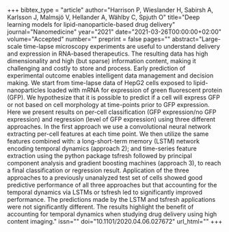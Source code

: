 +++
bibtex_type = "article"
author="Harrison P, Wieslander H, Sabirsh A, Karlsson J, Malmsjö V, Hellander A, Wählby C, Spjuth O"
title="Deep learning models for lipid-nanoparticle-based drug delivery"
journal="Nanomedicine"
year="2021"
date="2021-03-26T00:00:00+02:00"
volume="Accepted"
number=""
preprint = false
pages=""
abstract="Large-scale time-lapse microscopy experiments are useful to understand delivery and expression in RNA-based therapeutics. The resulting data has high dimensionality and high (but sparse) information content, making it challenging and costly to store and process. Early prediction of experimental outcome enables intelligent data management and decision making. We start from time-lapse data of HepG2 cells exposed to lipid-nanoparticles loaded with mRNA for expression of green fluorescent protein (GFP). We hypothesize that it is possible to predict if a cell will express GFP or not based on cell morphology at time-points prior to GFP expression. Here we present results on per-cell classification (GFP expression/no GFP expression) and regression (level of GFP expression) using three different approaches. In the first approach we use a convolutional neural network extracting per-cell features at each time point. We then utilize the same features combined with: a long-short-term memory (LSTM) network encoding temporal dynamics (approach 2); and time-series feature extraction using the python package tsfresh followed by principal component analysis and gradient boosting machines (approach 3), to reach a final classification or regression result. Application of the three approaches to a previously unanalyzed test set of cells showed good predictive performance of all three approaches but that accounting for the temporal dynamics via LSTMs or tsfresh led to significantly improved performance. The predictions made by the LSTM and tsfresh applications were not significantly different. The results highlight the benefit of accounting for temporal dynamics when studying drug delivery using high content imaging."
issn=""
doi="10.1101/2020.04.06.027672"
url_html=""
+++
